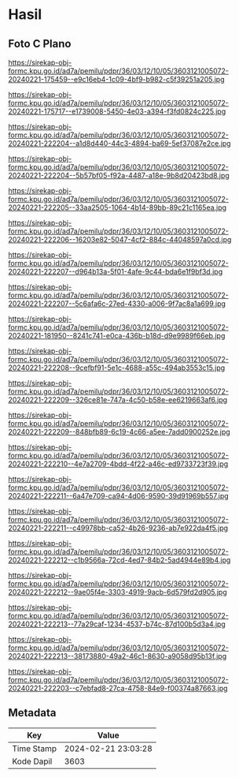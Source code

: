 # Hasil

## Foto C Plano

https://sirekap-obj-formc.kpu.go.id/ad7a/pemilu/pdpr/36/03/12/10/05/3603121005072-20240221-175459--e9c16eb4-1c09-4bf9-b982-c5f39251a205.jpg

https://sirekap-obj-formc.kpu.go.id/ad7a/pemilu/pdpr/36/03/12/10/05/3603121005072-20240221-175717--e1739008-5450-4e03-a394-f3fd0824c225.jpg

https://sirekap-obj-formc.kpu.go.id/ad7a/pemilu/pdpr/36/03/12/10/05/3603121005072-20240221-222204--a1d8d440-44c3-4894-ba69-5ef37087e2ce.jpg

https://sirekap-obj-formc.kpu.go.id/ad7a/pemilu/pdpr/36/03/12/10/05/3603121005072-20240221-222204--5b57bf05-f92a-4487-a18e-9b8d20423bd8.jpg

https://sirekap-obj-formc.kpu.go.id/ad7a/pemilu/pdpr/36/03/12/10/05/3603121005072-20240221-222205--33aa2505-1064-4b14-89bb-89c21c1165ea.jpg

https://sirekap-obj-formc.kpu.go.id/ad7a/pemilu/pdpr/36/03/12/10/05/3603121005072-20240221-222206--16203e82-5047-4cf2-884c-44048597a0cd.jpg

https://sirekap-obj-formc.kpu.go.id/ad7a/pemilu/pdpr/36/03/12/10/05/3603121005072-20240221-222207--d964b13a-5f01-4afe-9c44-bda6e1f9bf3d.jpg

https://sirekap-obj-formc.kpu.go.id/ad7a/pemilu/pdpr/36/03/12/10/05/3603121005072-20240221-222207--5c6afa6c-27ed-4330-a006-9f7ac8a1a699.jpg

https://sirekap-obj-formc.kpu.go.id/ad7a/pemilu/pdpr/36/03/12/10/05/3603121005072-20240221-181950--8241c741-e0ca-436b-b18d-d9e9989f66eb.jpg

https://sirekap-obj-formc.kpu.go.id/ad7a/pemilu/pdpr/36/03/12/10/05/3603121005072-20240221-222208--9cefbf91-5e1c-4688-a55c-494ab3553c15.jpg

https://sirekap-obj-formc.kpu.go.id/ad7a/pemilu/pdpr/36/03/12/10/05/3603121005072-20240221-222209--326ce81e-747a-4c50-b58e-ee6219663af6.jpg

https://sirekap-obj-formc.kpu.go.id/ad7a/pemilu/pdpr/36/03/12/10/05/3603121005072-20240221-222209--848bfb89-6c19-4c66-a5ee-7add0900252e.jpg

https://sirekap-obj-formc.kpu.go.id/ad7a/pemilu/pdpr/36/03/12/10/05/3603121005072-20240221-222210--4e7a2709-4bdd-4f22-a46c-ed9733723f39.jpg

https://sirekap-obj-formc.kpu.go.id/ad7a/pemilu/pdpr/36/03/12/10/05/3603121005072-20240221-222211--6a47e709-ca94-4d06-9590-39d91969b557.jpg

https://sirekap-obj-formc.kpu.go.id/ad7a/pemilu/pdpr/36/03/12/10/05/3603121005072-20240221-222211--c49978bb-ca52-4b26-9236-ab7e922da4f5.jpg

https://sirekap-obj-formc.kpu.go.id/ad7a/pemilu/pdpr/36/03/12/10/05/3603121005072-20240221-222212--c1b9566a-72cd-4ed7-84b2-5ad4944e89b4.jpg

https://sirekap-obj-formc.kpu.go.id/ad7a/pemilu/pdpr/36/03/12/10/05/3603121005072-20240221-222212--9ae05f4e-3303-4919-9acb-6d579fd2d905.jpg

https://sirekap-obj-formc.kpu.go.id/ad7a/pemilu/pdpr/36/03/12/10/05/3603121005072-20240221-222213--77a29caf-1234-4537-b74c-87d100b5d3a4.jpg

https://sirekap-obj-formc.kpu.go.id/ad7a/pemilu/pdpr/36/03/12/10/05/3603121005072-20240221-222213--38173880-49a2-46c1-8630-a9058d95b13f.jpg

https://sirekap-obj-formc.kpu.go.id/ad7a/pemilu/pdpr/36/03/12/10/05/3603121005072-20240221-222203--c7ebfad8-27ca-4758-84e9-f00374a87663.jpg


## Metadata

| Key        | Value               |
| ---------- | ------------------- |
| Time Stamp | 2024-02-21 23:03:28 |
| Kode Dapil | 3603                |



